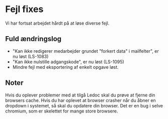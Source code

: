 # Fejl fixes
Vi har fortsat arbejdet hårdt på at løse diverse fejl.

## Fuld ændringslog
 - "Kan ikke redigerer medarbejder grundet "forkert data" i mailfelter", er nu løst (LS-1083)
 - "Kan ikke nulstille adgangskode", er nu løst (LS-1095)
 - Mindre fejl med eksportering af enkelt opgave løst.

## Noter
Hvis du oplever problemer med at tilgå Ledoc skal du prøve at fjerne din browsers cache. Hvis du har oplevet at browser crasher når du åbner en dropdown i systemet, så skal du opdatere din browser. Det er en bug i selve chromium, som er skelettet for mange store browsere.
